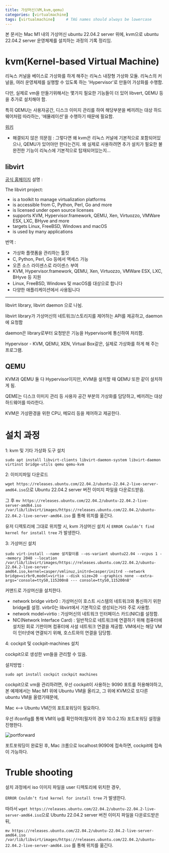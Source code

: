 ```yaml
---
title: 가상머신(VM,kvm,qemu)
categories: [virtualmachine]
tags: [virtualmachine]     # TAG names should always be lowercase
---
```


본 문서는 Mac M1 내의 가상머신 ubuntu 22.04.2 server 위에, kvm으로 ubuntu 22.04.2 server 운영체제를 설치하는 과정의 기록 정리임.

# kvm(Kernel-based Virtual Machine)

리눅스 커널을 베이스로 가상화를 하게 해주는 리눅스 내장형 가상화 모듈. 리눅스의 커널을, 여러 운영체제를 실행할 수 있도록 하는 'Hypervisor'로 만들어 가상화를 수행함.

다만, 실제로 vm을 만들기위해서는 몇가지 필요한 기능들이 더 있어 libvert, QEMU 등을 추가로 설치해야 함.

특히 QEMU는 사용자공간, 디스크 이미지 관리를 하여 해당부분을 베끼려는 대상 하드웨어처럼 따라하는, '에뮬레이션'을 수행하기 때문에 필요함.

[위키](https://ko.wikipedia.org/wiki/%EC%BB%A4%EB%84%90_%EA%B8%B0%EB%B0%98_%EA%B0%80%EC%83%81_%EB%A8%B8%EC%8B%A0)

* 해결되지 않은 의문점 : 그렇다면 왜 kvm은 리눅스 커널에 기본적으로 포함되어있으나, QEMU가 있어야만 한다는건지. 왜 실제로 사용하려면 추가 설치가 필요한 불완전한 기능이 리눅스에 기본적으로 탑재되어있는지...

## libvirt

[공식 홈페이지](https://libvirt.org/) 설명 : 

The libvirt project:

* is a toolkit to manage virtualization platforms
* is accessible from C, Python, Perl, Go and more
* is licensed under open source licenses
* supports KVM, Hypervisor.framework, QEMU, Xen, Virtuozzo, VMWare ESX, LXC, BHyve and more
* targets Linux, FreeBSD, Windows and macOS
* is used by many applications

번역 : 
* 가상화 플랫폼을 관리하는 툴킷
* C, Python, Perl, Go 등에서 액세스 가능
* 오픈 소스 라이센스로 라이센스 부여
* KVM, Hypervisor.framework, QEMU, Xen, Virtuozzo, VMWare ESX, LXC, BHyve 등 지원
* Linux, FreeBSD, Windows 및 macOS를 대상으로 합니다
* 다양한 애플리케이션에서 사용됩니다

-------

libvirt library, libvirt daemon 으로 나뉨.

libvirt library가 가상머신의 네트워크/스토리지를 제어하는 API를 제공하고, daemon에 요청함

daemon은 library로부터 요청받은 기능을 Hypervisor에 통신하여 처리함.

Hypervisor - KVM, QEMU, XEN, Virtual Box같은, 실제로 가상화를 하게 해 주는 프로그램.



## QEMU

KVM과 QEMU 둘 다 Hypervisor이지만, KVM을 설치할 때 QEMU 또한 같이 설치하게 됨.

QEME는 디스크 이미지 관리 등 사용자 공간 부분의 가상화를 담당하고, 베끼려는 대상 하드웨어를 따라한다.

KVM은 가상환경을 위한 CPU, 메모리 등을 제어하고 제공한다.


# 설치 과정

1: kvm 및 기타 가상화 도구 설치

`sudo apt install libvirt-clients libvirt-daemon-system libvirt-daemon virtinst bridge-utils qemu qemu-kvm`

2: 이미지파일 다운로드

`wget https://releases.ubuntu.com/22.04.2/ubuntu-22.04.2-live-server-amd64.iso`으로 Ubuntu 22.04.2 server 버전 이미지 파일을 다운로드받음.

그 후 `mv https://releases.ubuntu.com/22.04.2/ubuntu-22.04.2-live-server-amd64.iso /var/lib/libvirt/images/https://releases.ubuntu.com/22.04.2/ubuntu-22.04.2-live-server-amd64.iso` 를 통해 위치를 옮긴다.

유저 디렉토리에 그대로 위치할 시, kvm 가상머신 설치 시 `ERROR Couldn’t find kernel for install tree` 가 발생한다.

3: 가상머신 설치

`sudo virt-install --name 설치할이름 --os-variant ubuntu22.04 --vcpus 1 --memory 2048 --location /var/lib/libvirt/images/https://releases.ubuntu.com/22.04.2/ubuntu-22.04.2-live-server-amd64.iso,kernel=casper/vmlinuz,initrd=casper/initrd --network bridge=virbr0,model=virtio --disk size=20 --graphics none --extra-args='console=ttyS0,115200n8 --- console=ttyS0,115200n8'`

커맨드로 가상머신을 설치한다.

* network bridge virbr0 : 가상머신이 호스트 시스템의 네트워크와 통신하기 위한 bridge를 설정. virbr0는 libvirt에서 기본적으로 생성되는거라 주로 사용함.
* network model=virtio : 가상머신의 네트워크 인터페이스 카드(NIC)를 설정함.
* NIC(Network Interface Card) : 일반적으로 네트워크에 연결하기 위해 컴퓨터에 설치된 회로 기판이며 컴퓨터에 사설 네트워크 연결을 제공함. VM에서는 해당 VM이 인터넷에 연결되기 위해, 호스트와의 연결을 담당함.

4: cockpit 및 cockpit-machines 설치

cockpit으로 생성한 vm들을 관리할 수 있음.

설치방법 : 

`sudo apt install cockpit cockpit machines`

cockpit으로 vm을 관리하려면, 우선 cockpit이 사용하는 9090 포트를 허용해야하고, 본 예제에서는 Mac M1 위에 Ubuntu VM을 올리고, 그 위에 KVM으로 또다른 ubuntu VM을 올렸기때문에, 

Mac <--> Ubuntu VM간의 포트포워딩이 필요하다.

우선 ifconfig를 통해 VM의 ip를 확인하여(필자의 경우 10.0.2.15) 포트포워딩 설정을 진행한다.

![portforward](https://hyunwoo1123.github.io/assets/img/kvm/kvm-portforward.png)

포트포워딩이 완료된 후, Mac 크롬으로 localhost:9090에 접속하면, cockpit에 접속이 가능하다.

# Truble shooting

설치 과정에서 iso 이미지 파일을 user 디렉토리에 위치한 경우, 

`ERROR Couldn’t find kernel for install tree` 가 발생한다.

따라서 `wget https://releases.ubuntu.com/22.04.2/ubuntu-22.04.2-live-server-amd64.iso`으로 Ubuntu 22.04.2 server 버전 이미지 파일을 다운로드받은 뒤,

`mv https://releases.ubuntu.com/22.04.2/ubuntu-22.04.2-live-server-amd64.iso /var/lib/libvirt/images/https://releases.ubuntu.com/22.04.2/ubuntu-22.04.2-live-server-amd64.iso` 를 통해 위치를 옮긴다.





